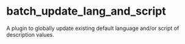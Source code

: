 # batch_update_lang_and_script
A plugin to globally update existing default language and/or script of description values.

